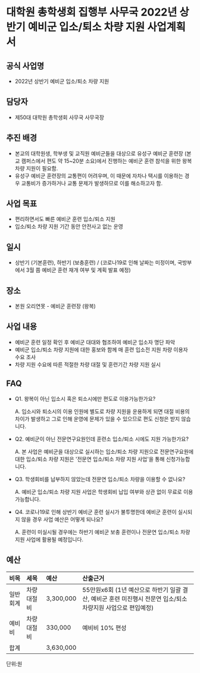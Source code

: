 ﻿
대학원 총학생회 집행부 사무국 2022년 상반기 예비군 입소/퇴소 차량 지원 사업계획서
===

## 공식 사업명
- 2022년 상반기 예비군 입소/퇴소 차량 지원

## 담당자
- 제50대 대학원 총학생회 사무국 사무국장  

## 추진 배경
- 본교의 대학원생, 학부생 및 교직원 예비군들을 대상으로 유성구 예비군 훈련장 (본교 캠퍼스에서 편도 약 15~20분 소요)에서 진행하는 예비군 훈련 참석을 위한 왕복 차량 지원이 필요함.
- 유성구 예비군 훈련장의 교통편이 어려우며, 이 때문에 자차나 택시를 이용하는 경우 교통비가 증가하거나 교통 문제가 발생하므로 이를 해소하고자 함.

## 사업 목표
- 편리하면서도 빠른 예비군 훈련 입소/퇴소 지원
- 입소/퇴소 차량 지원 기간 동안 안전사고 없는 운영

## 일시
- 상반기 (기본훈련), 하반기 (보충훈련) / (코로나19로 인해 날짜는 미정이며, 국방부에서 3월 쯤 예비군 훈련 재개 여부 및 계획 발표 예정)

## 장소
- 본원 오리연못 - 예비군 훈련장 (왕복)

## 사업 내용
- 예비군 훈련 일정 확인 후 예비군 대대와 협조하여 예비군 입소자 명단 파악
- 예비군 입소/퇴소 차량 지원에 대한 홍보와 함께 매 훈련 입소전 지원 차량 이용자 수요 조사
- 차량 지원 수요에 따른 적절한 차량 대절 및 훈련기간 차량 지원 실시

## FAQ
- Q1. 왕복이 아닌 입소시 혹은 퇴소시에만 편도로 이용가능한가요?

    A. 입소시와 퇴소시의 이용 인원에 별도로 차량 지원을 운용하게 되면 대절 비용의 차이가 발생하고 그로 인해 운영에 문제가 있을 수 있으므로 편도 신청은 받지 않습니다.

- Q2. 예비군이 아닌 전문연구요원인데 훈련소 입소/퇴소 시에도 지원 가능한가요?

    A. 본 사업은 예비군을 대상으로 실시하는 입소/퇴소 차량 지원으로 전문연구요원에 대한 입소/퇴소 차량 지원은 '전문연 입소/퇴소 차량 지원 사업'을 통해 신청가능합니다.

- Q3. 학생회비를 납부하지 않았는데 전문연 입소/퇴소 차량을 이용할 수 없나요?

    A. 예비군 입소/퇴소 차량 지원 사업은 학생회비 납입 여부와 상관 없이 무료로 이용 가능합니다.
- Q4. 코로나19로 인해 상반기 예비군 훈련 실시가 불투명한데 예비군 훈련이 실시되지 않을 경우 사업 예산은 어떻게 되나요?

    A. 훈련이 미실시될 경우에는 하반기 예비군 보충 훈련이나 전문연 입소/퇴소 차량 지원 사업에 활용될 예정입니다.


## 예산
| 비목     | 세목        | 예산      | 산출근거                                                                                                     |
|:---------|:------------|:----------|:-------------------------------------------------------------------------------------------------------------|
| 일반회계 | 차량 대절비 | 3,300,000 | 55만원x6회 (1년 예산으로 하반기 일괄 결산, 예비군 훈련 미진행시 전문연 입소/퇴소 차량지원 사업으로 편입예정) |
| 예비비   | 차량 대절비 | 330,000   | 예비비 10% 편성                                                                                              |
| 합계     |             | 3,630,000 |                                                                                                              |

단위:원